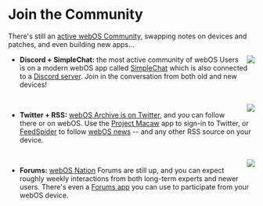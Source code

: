 # Join the Community
There's still an <a href="https://appcatalog.webosarchive.org/WebService/reports/" target="_blank">active webOS Community</a>, swapping notes on devices and patches, and even building new apps...

<img src="../images/discord.png" align="right" style="padding-left: 8px">

* **Discord + SimpleChat:** the most active community of webOS Users is on a modern webOS app called <a href="https://appcatalog.webosarchive.org/app/webOSSimpleChat" target="_blank">SimpleChat</a> which is also connected to a <a href="http://www.webosarchive.org/discord" target="_blank">Discord server</a>. Join in the conversation from both old and new devices!<br>
 <br>
<img src="../images/twitter.png" align="right" style="padding-left: 8px">
 
* **Twitter + RSS:** <a href="https://www.twitter.com/webOSArchive" target="_blank">webOS Archive is on Twitter</a>, and you can follow there or on webOS. Use the <a href="https://preware.pivotce.com/package/net.minego.phnx" target="_blank">Project Macaw</a> app to sign-in to Twitter, or <a href="https://appcatalog.webosarchive.org/app/feedspider" target="_blank">FeedSpider</a> to follow <a href="http://www.webosarchive.org/news.php" target="_top">webOS news</a> -- and any other RSS source on your device.
&nbsp;<br>
 <br>
<img src="../images/webosnation.jpg" align="right" style="padding-left: 8px">

* **Forums:** <a href="https://forums.webosnation.com" target="_blank">webOS Nation</a> Forums are still up, and you can expect roughly weekly interactions from both long-term experts and newer users. There's even a <a href="http://appcatalog.webosarchive.org/showMuseumDetails.php?search=forums&app=1005770" target="_blank">Forums app</a> you can use to participate from your webOS device.

